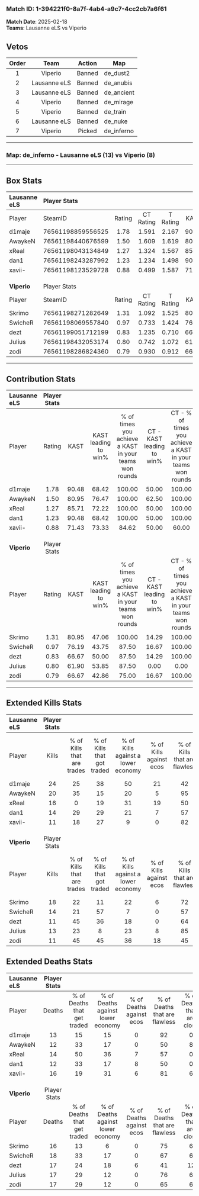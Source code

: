 ### Match ID: 1-394221f0-8a7f-4ab4-a9c7-4cc2cb7a6f61  
**Match Date**: 2025-02-18  
**Teams**: Lausanne eLS vs Viperio  

## Vetos  

| Order | Team | Action | Map |
| :---: | :--: | :----: | --- |
| 1 | Viperio | Banned | de_dust2 |
| 2 | Lausanne eLS | Banned | de_anubis |
| 3 | Lausanne eLS | Banned | de_ancient |
| 4 | Viperio | Banned | de_mirage |
| 5 | Viperio | Banned | de_train |
| 6 | Lausanne eLS | Banned | de_nuke |
| 7 | Viperio | Picked | de_inferno |

---  

### **Map**: de_inferno - Lausanne eLS (13) vs Viperio (8)  
---  

## Box Stats  

| **Lausanne eLS** | Player Stats      |        |           |          |       |       |       |         |        |      |     |
| :- | :- | :-: | :-: | :-: | :-: | :-: | :-: | :-: | :-: | :-: | :-: |
| Player           | SteamID           | Rating | CT Rating | T Rating | KAST  |  ADR  | Kills | Assists | Deaths | K/D  | HS% |
| d1maje           | 76561198859556525 |  1.78  |   1.591   |  2.167   | 90.48 | 119.0 |  24   |    5    |   13   | 1.85 | 54  |
| AwaykeN          | 76561198440676599 |  1.50  |   1.609   |  1.619   | 80.95 | 98.1  |  20   |    4    |   12   | 1.67 | 40  |
| xReal            | 76561198043134849 |  1.27  |   1.324   |  1.567   | 85.71 | 76.1  |  16   |    8    |   14   | 1.14 | 62  |
| dan1             | 76561198243287992 |  1.23  |   1.234   |  1.498   | 90.48 | 66.2  |  14   |    5    |   12   | 1.17 | 57  |
| xavii-           | 76561198123529728 |  0.88  |   0.499   |  1.587   | 71.43 | 70.1  |  11   |    5    |   16   | 0.69 | 72  |
|                  |                   |        |           |          |       |       |       |         |        |      |     |
|                  |                   |        |           |          |       |       |       |         |        |      |     |
|                  |                   |        |           |          |       |       |       |         |        |      |     |
| **Viperio**      | Player Stats      |        |           |          |       |       |       |         |        |      |     |
| Player           | SteamID           | Rating | CT Rating | T Rating | KAST  |  ADR  | Kills | Assists | Deaths | K/D  | HS% |
| Skrimo           | 76561198271282649 |  1.31  |   1.092   |  1.525   | 80.95 | 94.5  |  18   |    5    |   16   | 1.13 | 61  |
| SwicheR          | 76561198069557840 |  0.97  |   0.733   |  1.424   | 76.19 | 66.1  |  14   |    5    |   18   | 0.78 | 71  |
| dezt             | 76561199051712199 |  0.83  |   1.235   |  0.710   | 66.67 | 70.7  |  11   |    8    |   17   | 0.65 | 72  |
| JuIius           | 76561198432053174 |  0.80  |   0.742   |  1.072   | 61.90 | 49.1  |  13   |    6    |   17   | 0.76 | 46  |
| zodi             | 76561198286824360 |  0.79  |   0.930   |  0.912   | 66.67 | 63.5  |  11   |    4    |   17   | 0.65 | 45  |
---  

## Contribution Stats  

| **Lausanne eLS** | Player Stats |       |                      |                                                        |                           |                                                             |                          |                                                            |
| :- | :-: | :-: | :-: | :-: | :-: | :-: | :-: | :-: |
| Player           |    Rating    | KAST  | KAST leading to win% | % of times you achieve a KAST in your teams won rounds | CT - KAST leading to win% | CT - % of times you achieve a KAST in your teams won rounds | T - KAST leading to win% | T - % of times you achieve a KAST in your teams won rounds |
| d1maje           |     1.78     | 90.48 |        68.42         |                         100.00                         |           50.00           |                           100.00                            |          88.89           |                           100.00                           |
| AwaykeN          |     1.50     | 80.95 |        76.47         |                         100.00                         |           62.50           |                           100.00                            |          88.89           |                           100.00                           |
| xReal            |     1.27     | 85.71 |        72.22         |                         100.00                         |           50.00           |                           100.00                            |          100.00          |                           100.00                           |
| dan1             |     1.23     | 90.48 |        68.42         |                         100.00                         |           50.00           |                           100.00                            |          88.89           |                           100.00                           |
| xavii-           |     0.88     | 71.43 |        73.33         |                         84.62                          |           50.00           |                            60.00                            |          88.89           |                           100.00                           |
|                  |              |       |                      |                                                        |                           |                                                             |                          |                                                            |
|                  |              |       |                      |                                                        |                           |                                                             |                          |                                                            |
|                  |              |       |                      |                                                        |                           |                                                             |                          |                                                            |
| **Viperio**      | Player Stats |       |                      |                                                        |                           |                                                             |                          |                                                            |
| Player           |    Rating    | KAST  | KAST leading to win% | % of times you achieve a KAST in your teams won rounds | CT - KAST leading to win% | CT - % of times you achieve a KAST in your teams won rounds | T - KAST leading to win% | T - % of times you achieve a KAST in your teams won rounds |
| Skrimo           |     1.31     | 80.95 |        47.06         |                         100.00                         |           14.29           |                           100.00                            |          70.00           |                           100.00                           |
| SwicheR          |     0.97     | 76.19 |        43.75         |                         87.50                          |           16.67           |                           100.00                            |          60.00           |                           85.71                            |
| dezt             |     0.83     | 66.67 |        50.00         |                         87.50                          |           14.29           |                           100.00                            |          85.71           |                           85.71                            |
| JuIius           |     0.80     | 61.90 |        53.85         |                         87.50                          |           0.00            |                            0.00                             |          100.00          |                           100.00                           |
| zodi             |     0.79     | 66.67 |        42.86         |                         75.00                          |           16.67           |                           100.00                            |          62.50           |                           71.43                            |
---  

## Extended Kills Stats  

| **Lausanne eLS** | Player Stats |                            |                            |                                    |                         |                              |                                 |                                       |                    |           |
| :- | :-: | :-: | :-: | :-: | :-: | :-: | :-: | :-: | :-: | :-: |
| Player           |    Kills     | % of Kills that are trades | % of Kills that got traded | % of Kills against a lower economy | % of Kills against ecos | % of Kills that are flawless | % of Kills that are close duels | % of Kills that are assisted by flash | Pistol Round Kills | AWP Kills |
| d1maje           |      24      |             25             |             38             |                 50                 |           21            |              42              |                4                |                   4                   |         2          |     0     |
| AwaykeN          |      20      |             35             |             15             |                 20                 |            5            |              95              |                0                |                   0                   |         1          |    10     |
| xReal            |      16      |             0              |             19             |                 31                 |           19            |              50              |               13                |                   6                   |         1          |     0     |
| dan1             |      14      |             29             |             29             |                 21                 |            7            |              57              |                7                |                   7                   |         2          |     0     |
| xavii-           |      11      |             18             |             27             |                 9                  |            0            |              82              |               18                |                   0                   |         4          |     0     |
|                  |              |                            |                            |                                    |                         |                              |                                 |                                       |                    |           |
|                  |              |                            |                            |                                    |                         |                              |                                 |                                       |                    |           |
|                  |              |                            |                            |                                    |                         |                              |                                 |                                       |                    |           |
| **Viperio**      | Player Stats |                            |                            |                                    |                         |                              |                                 |                                       |                    |           |
| Player           |    Kills     | % of Kills that are trades | % of Kills that got traded | % of Kills against a lower economy | % of Kills against ecos | % of Kills that are flawless | % of Kills that are close duels | % of Kills that are assisted by flash | Pistol Round Kills | AWP Kills |
| Skrimo           |      18      |             22             |             11             |                 22                 |            6            |              72              |                6                |                   0                   |         0          |     0     |
| SwicheR          |      14      |             21             |             57             |                 7                  |            0            |              57              |                0                |                   0                   |         2          |     0     |
| dezt             |      11      |             45             |             36             |                 18                 |            0            |              64              |                0                |                   0                   |         1          |     0     |
| JuIius           |      13      |             23             |             8              |                 23                 |            8            |              85              |                8                |                   8                   |         0          |     2     |
| zodi             |      11      |             45             |             45             |                 36                 |           18            |              45              |                0                |                   9                   |         0          |     0     |
## Extended Deaths Stats  

| **Lausanne eLS** | Player Stats |                             |                                   |                          |                               |                            |                           |               |
| :- | :-: | :-: | :-: | :-: | :-: | :-: | :-: | :-: |
| Player           |    Deaths    | % of Deaths that get traded | % of Deaths against lower economy | % of Deaths against ecos | % of Deaths that are flawless | % of Deaths that are close | % of Deaths while blinded | Deaths to AWP |
| d1maje           |      13      |             15              |                15                 |            0             |              92               |             0              |             8             |       1       |
| AwaykeN          |      12      |             33              |                17                 |            0             |              50               |             8              |             0             |       0       |
| xReal            |      14      |             50              |                36                 |            7             |              57               |             0              |             7             |       0       |
| dan1             |      12      |             33              |                17                 |            8             |              50               |             0              |             0             |       0       |
| xavii-           |      16      |             19              |                31                 |            6             |              81               |             6              |             0             |       1       |
|                  |              |                             |                                   |                          |                               |                            |                           |               |
|                  |              |                             |                                   |                          |                               |                            |                           |               |
|                  |              |                             |                                   |                          |                               |                            |                           |               |
| **Viperio**      | Player Stats |                             |                                   |                          |                               |                            |                           |               |
| Player           |    Deaths    | % of Deaths that get traded | % of Deaths against lower economy | % of Deaths against ecos | % of Deaths that are flawless | % of Deaths that are close | % of Deaths while blinded | Deaths to AWP |
| Skrimo           |      16      |             13              |                 6                 |            0             |              75               |             6              |             0             |       1       |
| SwicheR          |      18      |             33              |                17                 |            0             |              67               |             6              |             0             |       4       |
| dezt             |      17      |             24              |                18                 |            6             |              41               |             12             |            18             |       1       |
| JuIius           |      17      |             29              |                12                 |            0             |              76               |             6              |             0             |       3       |
| zodi             |      17      |             29              |                12                 |            0             |              65               |             6              |             0             |       1       |
